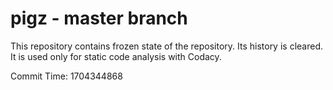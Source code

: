 # pigz - master branch

This repository contains frozen state of the repository.
Its history is cleared. It is used only for static code
analysis with Codacy.

Commit Time: 1704344868